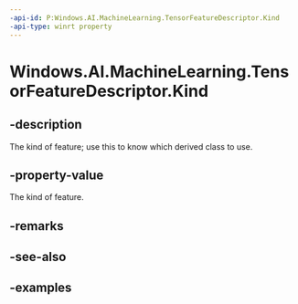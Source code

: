 ```yaml
---
-api-id: P:Windows.AI.MachineLearning.TensorFeatureDescriptor.Kind
-api-type: winrt property
---
```


<!-- Property syntax.
public LearningModelFeatureKind Kind { get; }
-->

# Windows.AI.MachineLearning.TensorFeatureDescriptor.Kind

## -description
The kind of feature; use this to know which derived class to use.

## -property-value
The kind of feature.

## -remarks

## -see-also

## -examples
